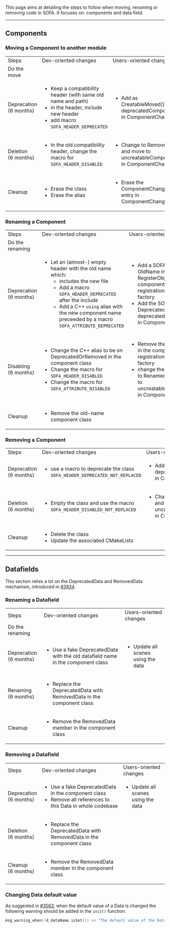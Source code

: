 This page aims at detailing the steps to follow when moving, renaming or removing code in SOFA. It focuses on: components and data field.

_______________________________________________________

## Components

### Moving a Component to another module

<table>
<tbody>
  <tr>
    <td>Steps</td>
    <td>Dev-oriented changes</td>
    <td>Users-oriented changes</td>
  </tr>
  <tr>
    <td>Do the move</td>
    <td></td>
    <td></td>
  </tr>
  <tr>
    <td>Deprecation<br>(6 months)</td>
    <td>
<ul>
<li>Keep a compatibility header (with same old name and path)</li>
<li>in the header, include new header</li>
<li>add macro <code>SOFA_HEADER_DEPRECATED</code></li>
</ul>
</td>
    <td><ul><li>Add as CreatableMoved() in deprecatedComponents in ComponentChange</li></ul></td>
  </tr>
  <tr>
    <td>Deletion<br>(6 months)</td>
    <td><ul><li>In the old compatibility header, change the macro for <code>SOFA_HEADER_DISABLED</code></li></ul></td>
    <td><ul><li>Change to Removed() and move to uncreatableComponents in ComponentChange</li></ul></td>
  </tr>
  <tr>
    <td>Cleanup</td>
    <td>
<ul>
<li>Erase the class</li>
<li>Erase the alias</li>
</ul>
</td>
    <td><ul><li>Erase the ComponentChange entry in ComponentChange</li></ul></td>
  </tr>
</tbody>
</table>




### Renaming a Component


<table>
<tbody>
  <tr>
    <td>Steps</td>
    <td>Dev-oriented changes</td>
    <td>Users-oriented changes</td>
  </tr>
  <tr>
    <td>Do the renaming</td>
    <td></td>
    <td></td>
  </tr>
  <tr>
    <td>Deprecation<br>(6 months)</td>
    <td>
<ul>
<li>Let an (almost-) empty header with the old name which:<ul>
<li>includes the new file</li>
<li>Add a macro <code>SOFA_HEADER_DEPRECATED</code> after the include</li>
<li>Add a C++ <code>using</code> alias with the new component name preceeded by a macro <code>SOFA_ATTRIBUTE_DEPRECATED</code></li>
</ul>
</li>
</ul>
</td>
    <td>
<ul>
<li>Add a SOFA alias to OldName in RegisterObject in the component's registration to the factory</li>
<li>Add the SOFA alias as Deprecated() in deprecatedComponents in ComponentChange</li>
</ul>
</td>
  </tr>
  <tr>
    <td>Disabling<br>(6 months)</td>
    <td>
<ul>
<li>Change the C++ alias to be on DeprecatedOrRemoved in the component class</li>
<li>Change the macro for <code>SOFA_HEADER_DISABLED</code></li>
<li>Change the macro for <code>SOFA_ATTRIBUTE_DISABLED</code></li>
</ul></td>
    <td>
<ul>
<li>Remove the SOFA alias in the component's registration to the factory</li>
<li>change the SOFA alias to Renamed() and move to uncreatableComponents in ComponentChange</li>
</ul>
</td>
  </tr>
  <tr>
    <td>Cleanup</td>
    <td><ul><li>Remove the old-name component class</li></ul></td>
    <td></td>
  </tr>
</tbody>
</table>



### Removing a Component

<!--
2. disabale phase (6 months)
   - [dev] in Sofa.Compat
        - create a compatibility header with same name and same path
        - add macro SOFA_HEADER_DISABLED
        - add aliases for all classes, static functions, global variables
        - add a macro SOFA_ATTRIBUTE_DISABLED on these aliases
-->
<!--
3. cleanup
    - [dev] in Sofa.Compat
        - remove the compatibility header
-->


<table>
<tbody>
  <tr>
    <td>Steps</td>
    <td>Dev-oriented changes</td>
    <td>Users-oriented changes</td>
  </tr>
  <tr>
    <td>Deprecation<br>(6 months)</td>
    <td><ul><li>use a macro to deprecate the class <code>SOFA_HEADER_DEPRECATED_NOT_REPLACED</code></li></ul></td>
    <td><ul><li>Add as Deprecated() in deprecatedComponents in ComponentChange</li></ul></td>
  </tr>
  <tr>
    <td>Deletion<br>(6 months)</td>
    <td><ul><li>Empty the class and use the macro <code>SOFA_HEADER_DISABLED_NOT_REPLACED</code></li></ul></td>
    <td><ul><li>Change to Removed() and move to uncreatableComponents in ComponentChange</li></ul></td>
  </tr>
  <tr>
    <td>Cleanup</td>
    <td>
<ul>
<li>Delete the class</li>
<li>Update the associated CMakeLists</li>
</ul>
</td>
    <td></td>
  </tr>
</tbody>
</table>

_______________________________________________________

## Datafields

This section relies a lot on the DeprecatedData and RemovedData mechanism, introduced in [#3934](https://github.com/sofa-framework/sofa/pull/3934).

### Renaming a Datafield

<table>
<tbody>
  <tr>
    <td>Steps</td>
    <td>Dev-oriented changes</td>
    <td>Users-oriented changes</td>
  </tr>
  <tr>
    <td>Do the renaming</td>
    <td></td>
    <td></td>
  </tr>
  <tr>
    <td>Deprecation<br>(6 months)</td>
    <td><ul><li>Use a fake DeprecatedData with the old datafield name in the component class</li></ul></td>
    <td><ul><li>Update all scenes using the data</li></ul></td>
  </tr>
  <tr>
    <td>Renaming<br>(6 months)</td>
    <td><ul><li>Replace the DeprecatedData with RemovedData in the component class</li></ul></td>
    <td></td>
  </tr>
  <tr>
    <td>Cleanup</td>
    <td><ul><li>Remove the RemovedData member in the component class</li></ul></td>
    <td></td>
  </tr>
</tbody>
</table>




### Removing a Datafield

<table>
<tbody>
  <tr>
    <td>Steps</td>
    <td>Dev-oriented changes</td>
    <td>Users-oriented changes</td>
  </tr>
  <tr>
    <td>Deprecation<br>(6 months)</td>
    <td>
<ul>
<li>Use a fake DeprecatedData in the component class</li>
<li>Remove all references to this Data in whole codebase</li>
</ul>
</td>
    <td>
<ul><li>Update all scenes using the data</li></ul>
</td>
  </tr>
  <tr>
    <td>Deletion<br>(6 months)</td>
    <td><ul><li>Replace the DeprecatedData with RemovedData in the component class</li></ul></td>
    <td></td>
  </tr>
  <tr>
    <td>Cleanup<br>(6 months)</td>
    <td><ul><li>Remove the RemovedData member in the component class</li></ul></td>
    <td></td>
  </tr>
</tbody>
</table>


### Changing Data default value

As suggested in [#3563](https://github.com/sofa-framework/sofa/pull/3563), when the default value of a Data is changed the following warning should be added in the `init()` function:

``` cpp
msg_warning_when(!d_dataName.isSet()) << "The default value of the Data " << d_dataName.getName() << " changed in v23.06 from 0.3 to 0.45.";
```
